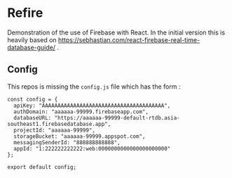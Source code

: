 # Refire

Demonstration of the use of Firebase with React. In the initial version this is heavily based on https://sebhastian.com/react-firebase-real-time-database-guide/ .

## Config

This repos is missing the `config.js` file which has the form :

```
const config = {
  apiKey: "AAAAAAAAAAAAAAAAAAAAAAAAAAAAAAAAAAAAAAA",
  authDomain: "aaaaaa-99999.firebaseapp.com",
  databaseURL: "https://aaaaaa-99999-default-rtdb.asia-southeast1.firebasedatabase.app",
  projectId: "aaaaaa-99999",
  storageBucket: "aaaaaa-99999.appspot.com",
  messagingSenderId: "888888888888",
  appId: "1:222222222222:web:0000000000000000000000"
};

export default config;
```
